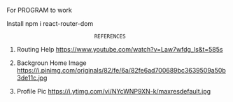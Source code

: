 For PROGRAM to work

Install npm i react-router-dom







                                REFERENCES

1. Routing Help
https://www.youtube.com/watch?v=Law7wfdg_ls&t=585s

2. Backgroun Home Image
https://i.pinimg.com/originals/82/fe/6a/82fe6ad700689bc3639509a50b3de11c.jpg

3. Profile Pic
https://i.ytimg.com/vi/NYcWNP9XN-k/maxresdefault.jpg

